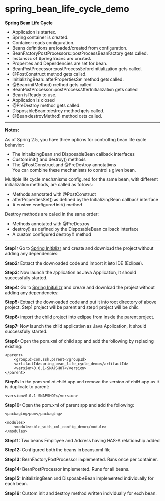 # spring_bean_life_cycle_demo

**Spring Bean Life Cycle**
- Application is started.
- Spring container is created.
- Container reads configuration.
- Beans definitions are loaded/created from configuration.
- BeanFactoryPostProcessors::postProcessBeanFactory gets called.
- Instances of Spring Beans are created.
- Properties and Dependencies are set for bean.
- BeanPostProcessor::postProcessBeforeInitialization gets called.
- @PostConstruct method gets called.
- InitializingBean::afterPropertiesSet method gets called.
- @Bean(initMethod) method gets called
- BeanPostProcessor::postProcessAfterInitialization gets called.
- Bean is Ready to use.
- Application is closed.
- @PreDestroy method gets called.
- DisposableBean::destroy method gets called.
- @Bean(destroyMethod) method gets called.

--- 

**Notes:**

As of Spring 2.5, you have three options for controlling bean life cycle behavior:
  - The InitializingBean and DisposableBean callback interfaces
  - Custom init() and destroy() methods
  - The @PostConstruct and @PreDestroy annotations<br />
  You can combine these mechanisms to control a given bean.<br />
  
Multiple life cycle mechanisms configured for the same bean, with different initialization methods, are called as follows:
  - Methods annotated with @PostConstruct
  - afterPropertiesSet() as defined by the InitializingBean callback interface
  - A custom configured init() method<br />

Destroy methods are called in the same order:
  - Methods annotated with @PreDestroy
  - destroy() as defined by the DisposableBean callback interface
  - A custom configured destroy() method

---

**Step1:** Go to [Spring Initializr](https://start.spring.io/) and create and download the project without adding any dependencies: 


**Step2:** Extract the downloaded code and import it into IDE (Eclipse).


**Step3:** Now launch the application as Java Application, It should successfully started.


**Step4:** Go to [Spring Initializr](https://start.spring.io/) and create and download the project without adding any dependencies: 


**Step5:** Extract the downloaded code and put it into root directory of above project. Step1 project will be parent and step4 project will be child.


**Step6:** import the child project into eclipse from inside the parent project.


**Step7:** Now launch the child application as Java Application, It should successfully started.


**Step8:** Open the pom.xml of child app and add the following by replacing existing:

```
<parent>
	<groupId>com.ssk.parent</groupId>
	<artifactId>spring_bean_life_cycle_demo</artifactId>
	<version>0.0.1-SNAPSHOT</version>
</parent>
```

**Step9:** In the pom.xml of child app and remove the version of child app as it is duplicate to parent:

```
<version>0.0.1-SNAPSHOT</version>
```


**Step10:** Open the pom.xml of parent app and add the following:

```
<packaging>pom</packaging>

<modules>
	<module>sblc_with_xml_config_demo</module>
</modules>
```


**Step11:** Two beans Employee and Address having HAS-A relationship added


**Step12:** Configured both the beans in beans.xml file

**Step13:** BeanFactoryPostProcessor implemented. Runs once per container.

**Step14:** BeanPostProcessor implemented. Runs for all beans.

**Step15:** InitializingBean and DisposableBean implemented individually for each bean.

**Step16:** Custom init and destroy method written individually for each bean.





































